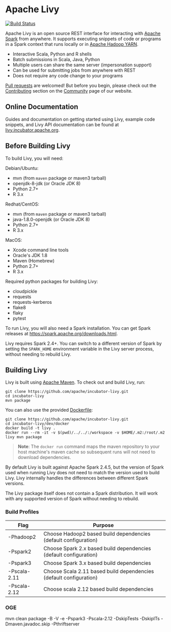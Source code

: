 # Apache Livy

[![Build Status](https://travis-ci.org/apache/incubator-livy.svg?branch=master)](https://travis-ci.org/apache/incubator-livy)

Apache Livy is an open source REST interface for interacting with
[Apache Spark](http://spark.apache.org) from anywhere. It supports executing snippets of code or
programs in a Spark context that runs locally or in
[Apache Hadoop YARN](http://hadoop.apache.org/docs/current/hadoop-yarn/hadoop-yarn-site/YARN.html).

* Interactive Scala, Python and R shells
* Batch submissions in Scala, Java, Python
* Multiple users can share the same server (impersonation support)
* Can be used for submitting jobs from anywhere with REST
* Does not require any code change to your programs

[Pull requests](https://github.com/apache/incubator-livy/pulls) are welcomed! But before you begin,
please check out the [Contributing](http://livy.incubator.apache.org/community#Contributing)
section on the [Community](http://livy.incubator.apache.org/community) page of our website.

## Online Documentation

Guides and documentation on getting started using Livy, example code snippets, and Livy API
documentation can be found at [livy.incubator.apache.org](http://livy.incubator.apache.org).

## Before Building Livy

To build Livy, you will need:

Debian/Ubuntu:
  * mvn (from ``maven`` package or maven3 tarball)
  * openjdk-8-jdk (or Oracle JDK 8)
  * Python 2.7+
  * R 3.x

Redhat/CentOS:
  * mvn (from ``maven`` package or maven3 tarball)
  * java-1.8.0-openjdk (or Oracle JDK 8)
  * Python 2.7+
  * R 3.x

MacOS:
  * Xcode command line tools
  * Oracle's JDK 1.8
  * Maven (Homebrew)
  * Python 2.7+
  * R 3.x

Required python packages for building Livy:
  * cloudpickle
  * requests
  * requests-kerberos
  * flake8
  * flaky
  * pytest


To run Livy, you will also need a Spark installation. You can get Spark releases at
https://spark.apache.org/downloads.html.

Livy requires Spark 2.4+. You can switch to a different version of Spark by setting the
``SPARK_HOME`` environment variable in the Livy server process, without needing to rebuild Livy.


## Building Livy

Livy is built using [Apache Maven](http://maven.apache.org). To check out and build Livy, run:

```
git clone https://github.com/apache/incubator-livy.git
cd incubator-livy
mvn package
```

You can also use the provided [Dockerfile](./Dockerfile):

```
git clone https://github.com/apache/incubator-livy.git
cd incubator-livy/dev/docker
docker build -t livy .
docker run --rm -it -v $(pwd)/../../:/workspace -v $HOME/.m2:/root/.m2 livy mvn package
```

> **Note**: The `docker run` command maps the maven repository to your host machine's maven cache so subsequent runs will not need to download dependencies.

By default Livy is built against Apache Spark 2.4.5, but the version of Spark used when running
Livy does not need to match the version used to build Livy. Livy internally handles the differences
between different Spark versions.

The Livy package itself does not contain a Spark distribution. It will work with any supported
version of Spark without needing to rebuild.

### Build Profiles

| Flag         | Purpose                                                            |
|--------------|--------------------------------------------------------------------|
| -Phadoop2    | Choose Hadoop2 based build dependencies (default configuration)    |
| -Pspark2     | Choose Spark 2.x based build dependencies (default configuration)  |
| -Pspark3     | Choose Spark 3.x based build dependencies                          |
| -Pscala-2.11 | Choose Scala 2.11 based build dependencies (default configuration) |        
| -Pscala-2.12 | Choose scala 2.12 based build dependencies                         |

### OGE
mvn clean package -B -V -e -Pspark3 -Pscala-2.12 -DskipTests -DskipITs -Dmaven.javadoc.skip -Pthriftserver

